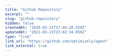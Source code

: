 ```yaml
---
title: "Github Repository"
excerpt: ""
slug: "github-repository"
hidden: false
createdAt: "2020-02-21T17:44:28.559Z"
updatedAt: "2021-03-15T23:02:34.056Z"
type: "link"
link_url: "https://github.com/optimizely/agent"
link_external: true
---
```

